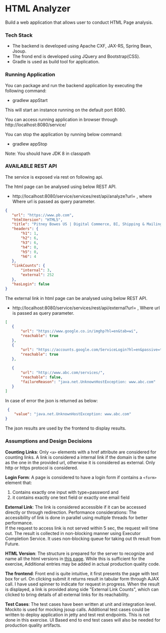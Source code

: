 # HTML Analyzer

Build a web application that allows user to conduct HTML Page analysis.

### Tech Stack

* The backend is developed using Apache CXF, JAX-RS, Spring Bean, Jsoup. 
* The frond end is developed using JQuery and Bootstrap(CSS).
* Gradle is used as build tool for application.


### Running Application

You can package and run the backend application by executing the following command:

* gradlew appStart

This will start an instance running on the default port 8080.

You can access running application in browser through http://localhost:8080/service/

You can stop the application by running below command:

* gradlew appStop

Note: You should have JDK 8 in classpath

### AVAILABLE REST API
The service is exposed via rest on following api.

 The html page can be analysed using below REST API. 
* http://localhost:8080/service/services/rest/api/analyze?url=<url> , where Where url is passed as query parameter.

 ```json
{
    "url": "https://www.pb.com",
    "htmlVersion": "HTML5",
    "title": "Pitney Bowes US | Digital Commerce, BI, Shipping & Mailing",
    "headers": {
        "h1": 1,
        "h2": 6,
        "h3": 6,
        "h4": 0,
        "h5": 0,
        "h6": 4
    },
    "linkCounts": {
        "internal": 3,
        "external": 252
    },
    "hasLogin": false
}
```
The external link in html page can be analysed using below REST API.

* http://localhost:8080/service/services/rest/api/external?url=<url> , Where url is passed as query parameter.

 ```json
[
    {
        "url": "https://www.google.co.in/imghp?hl=en&tab=wi",
        "reachable": true
    },
    {
        "url": "https://accounts.google.com/ServiceLogin?hl=en&passive=true&continue=https://www.google.com/",
        "reachable": true
    }, 
   
    {
        "url": "http://www.abc.com/services/",
        "reachable": false,
        "failureReason": "java.net.UnknownHostException: www.abc.com"
    }
]
```
 
 In case of error the json is returned as below:
 
 ```json
  {
     "value": "java.net.UnknownHostException: www.abc.com"
 }
```

The json results are used by the frontend to display results.


 
 ### Assumptions and Design Decisions
 
**Counting Links**: Only `<a>` elements with a href attribute are considered for counting links. 
 A link is considered a internal link if the domain is the same as the one in the provided url, 
 otherwise it is considered as external. Only http or https protocol is considered.
 
 
**Login Form**: A page is considered to have a login form if contains a `<form>` element that:
1. Contains exactly one input with type=password and 
2. it contains exactly one text field or exactly one email field


**External Link**: The link is considered accessible if it can be accessed directly or through redirection.
Performance considerations:
The accessibility of link is done in parallel using multiple threads for better performance.   
If the request to access link is not served within 5 sec, the request will time out.
The result is collected in non-blocking manner using Executor Completion Service. It uses non-blocking queue for taking out th result from Future.


**HTML Version**: The structure is prepared for the server to recognize and name all the html versions in [this page](https://www.w3.org/QA/2002/04/valid-dtd-list.html).
While this is sufficient for the exercise, Additional entries may be added in actual production quality code.

**The frontend**: Front end is quite intuitive, it first presents the page with text box for url. On clicking submit it returns result in tabular form through AJAX call.
I have used spinner to indicate for request in progress. 
When the result is displayed, a link is provided along side "External Link Counts", which can clicked to bring details of all external links for its reachability.

**Test Cases**: The test cases have been written at unit and integration level. Mockito is used for mocking jsoup calls.
Additional test cases could be written to deploy application in jetty and test rest endpoints. This is not done in this exercise.
UI Based end to end test cases will also be needed for production quality artifacts.